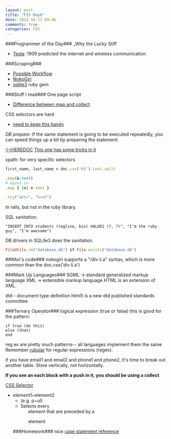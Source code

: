 ```yaml
---
layout: post
title: "FIS Day6"
date: 2012-10-11 09:46
comments: true
categories: FIS
---
```


###Programmer of the Day###
_Why the Lucky Stiff

- [Tesla](http://en.wikipedia.org/wiki/Nikola_Tesla):
1909 predicted the internet and wireless communication

###Scraping###
- [Possible Workflow](http://www.andrewsturges.com/2011/09/how-to-harvest-web-data-using-ruby-and.html)
- [NokoGiri](http://lostechies.com/rodpaddock/2011/04/11/hacking-websites-with-ruby-and-nokogiri/)
- [sqlite3](https://github.com/luislavena/sqlite3-ruby) ruby gem

###Stuff I read###
One page script
- [Difference between map and collect](http://coryschires.com/whats-the-difference-between-each-and-collect/)

CSS selectors are hard
- [need to keep this handy](http://www.w3schools.com/cssref/css_selectors.asp)


*DB prepare:*
If the same statement is going to be executed repeatedly, you can speed things up a bit by preparing the statement.


[<<HEREDOC](http://blog.jayfields.com/2006/12/ruby-multiline-strings-here-doc-or.html) [This one has some tricks in it](http://blog.grayproductions.net/articles/working_with_multiline_strings)

xpath: for very specific selectors 

```ruby Multi Assignment
first_name, last_name = doc.css('h1').text.split
```

```ruby Symbol to proc
.map(&:text) 
# equal to
.map { |e| e.text }
```

```ruby .try
.try("attr", "href")
```
In rails, but not in the ruby library.

SQL sanitation:
```
"INSERT INTO students (tagline, bio) VALUES (?, ?)", "I'm the ruby guy", "I'm awesome")
```
DB drivers in SQLite3 does the sanitation.

```ruby Delete DB if it exists
FileUtils.rm("database.db") if File.exists("database.db")
```

###Avi's code###
nokogiri supports a "/div li.a" syntax, which is more common than the doc.css('div li.a')

###Mark Up Languages###
SGML -> standard generalized markup language
XML -> extensible markup language
HTML is an extension of XML.

dtd - document type definition
html5 is a new dtd published standards committee

###Ternary Operator###
logical expression (true or false)
this is good for the pattern:
```
if true (do this)
else (that)
end
```

reg ex are pretty much patterns-- all languages implement them the same
Remember [rubular](http://rubular.com/) for regular expressions (regex).

if you have email1 and email2 and phone1 and phone2, it's time to break out another table. Store vertically, not horizontally.

**If you see an each block with a push in it, you should be using a collect**

[CSS Selector](http://www.w3schools.com/cssref/css_selectors.asp)

- element1~element2	
	- (e.g. p~ul)
	- Selects every <ul> element that are preceded by a <p> element

###Homework###
nice [case statement reference](http://www.skorks.com/2009/08/how-a-ruby-case-statement-works-and-what-you-can-do-with-it/)